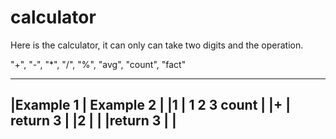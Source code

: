 # calculator


Here is the calculator, it can only can take two digits and the operation.

"+", "-", "*", "/", "%", "avg", "count", "fact"

---------------------------
|Example 1   | Example 2   |
|1           | 1 2 3 count |
|+           | return 3    |
|2           |             |
|return 3    |             |
---------------------------
